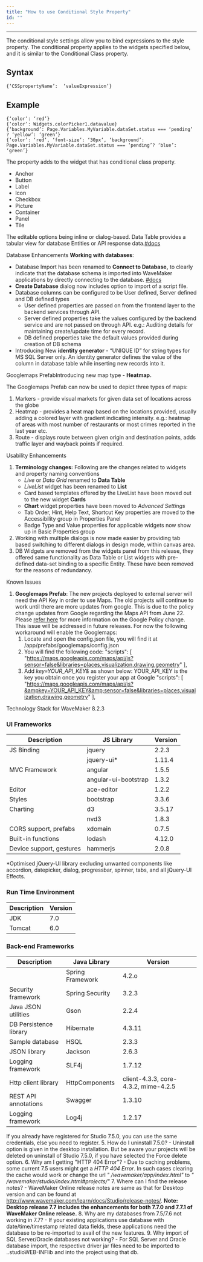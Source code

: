 ```yaml
---
title: "How to use Conditional Style Property"
id: ""
---
```

---
The conditional style settings allow you to bind expressions to the style property. The conditional property applies to the widgets specified below, and it is similar to the Conditional Class property.

## Syntax

```
{‘CSSpropertyName’:  ‘valueExpression’}
```
## Example

```
{‘color’: ‘red’}
{‘color’: Widgets.colorPicker1.datavalue}
{‘background’: Page.Variables.MyVariable.dataSet.status === ‘pending’ ? ‘yellow’: ‘green’}
{‘color’: ‘red’, ‘font-size’: ‘30px’, ‘background’: Page.Variables.MyVariable.dataSet.status === ‘pending’? ‘blue’: ‘green’}
```

The property adds to the widget that has conditional class property.

- Anchor
- Button
- Label
- Icon
- Checkbox
- Picture
- Container
- Panel
- Tile

The editable options being inline or dialog-based. Data Table provides a tabular view for database Entities or API response data.[#docs](/learn/app-development/services/database-services/database-services)

Database Enhancements **Working with databases**:

- Database Import has been renamed to **Connect to Database,** to clearly indicate that the database schema is imported into WaveMaker applications by directly connecting to the database. [#docs](/learn/app-development/services/database-services/working-with-databases)
- **Create Database** dialog now includes option to import of a script file.
- Database columns can be configured to be User defined, Server defined and DB defined types
    - User defined properties are passed on from the frontend layer to the backend services through API.
    - Server defined properties take the values configured by the backend service and are not passed on through API. e.g.: Auditing details for maintaining create/update time for every record.
    - DB defined properties take the default values provided during creation of DB schema
- Introducing New **identity generator** - “UNIQUE ID” for string types for MS SQL Server only. An identity generator defines the value of the column in database table while inserting new records into it.

Googlemaps PrefabIntroducing new map type - **Heatmap.**

The Googlemaps Prefab can now be used to depict three types of maps:

1. Markers - provide visual markets for given data set of locations across the globe
2. Heatmap - provides a heat map based on the locations provided, usually adding a colored layer with gradient indicating intensity. e.g.: heatmap of areas with most number of restaurants or most crimes reported in the last year etc.
3. Route - displays route between given origin and destination points, adds traffic layer and wayback points if required.

Usability Enhancements

1. **Terminology changes:** Following are the changes related to widgets and property naming conventions
    - _Live_ or _Data Grid_ renamed to **Data Table**
    - _LiveList_ widget has been renamed to **List**
    - Card based templates offered by the LiveList have been moved out to the new widget **Cards**
    - **Chart** widget properties have been moved to _Advanced Settings_
    - Tab Order, Hint, Help Text, Shortcut Key properties are moved to the Accessibility group in Properties Panel
    - Badge Type and Value properties for applicable widgets now show up in Basic Properties group
2. Working with multiple dialogs is now made easier by providing tab based switching to different dialogs in design mode, within canvas area.
3. DB Widgets are removed from the widgets panel from this release, they offered same functionality as Data Table or List widgets with pre-defined data-set binding to a specific Entity. These have been removed for the reasons of redundancy.

Known Issues

1. **Googlemaps Prefab**: The new projects deployed to external server will need the API Key in order to use Maps. The old projects will continue to work until there are more updates from google. This is due to the policy change updates from Google regarding the Maps API from June 22. Please [refer here](http://googlegeodevelopers.blogspot.in/2016/06/building-for-scale-updates-to-google.html) for more information on the Google Policy change. This issue will be addressed in future releases. For now the following workaround will enable the Googlemaps:
    1. Locate and open the config.json file, you will find it at /app/prefabs/googlemaps/config.json
    2. You will find the following code: "scripts": [ "https://maps.googleapis.com/maps/api/js?sensor=false&libraries=places,visualization,drawing,geometry" ],
    3. Add _key=YOUR_API_KEY&_ as shown below: YOUR_API_KEY is the key you obtain once you register your app at Google "scripts": [ "https://maps.googleapis.com/maps/api/js?&ampkey=YOUR_API_KEY&amp;sensor=false&libraries=places,visualization,drawing,geometry" ],

Technology Stack for WaveMaker 8.2.3

### UI Frameworks

| Description | JS Library | Version |
| --- | --- | --- |
| JS Binding | jquery | 2.2.3 |
|  | jquery-ui* | 1.11.4 |
| MVC Framework | angular | 1.5.5 |
|  | angular-ui-bootstrap | 1.3.2 |
| Editor | ace-editor | 1.2.2 |
| Styles | bootstrap | 3.3.6 |
| Charting | d3 | 3.5.17 |
|  | nvd3 | 1.8.3 |
| CORS support, prefabs | xdomain | 0.7.5 |
| Built-in functions | lodash | 4.12.0 |
| Device support, gestures | hammerjs | 2.0.8 |

*Optimised jQuery-UI library excluding unwanted components like accordion, datepicker, dialog, progressbar, spinner, tabs, and all jQuery-UI Effects.

### Run Time Environment

| Description | Version |
| --- | --- |
| JDK | 7.0 |
| Tomcat | 6.0 |

### Back-end Frameworks

| Description | Java Library | Version |
| --- | --- | --- |
|  | Spring Framework | 4.2.o |
| Security framework | Spring Security | 3.2.3 |
| Java JSON utilities | Gson | 2.2.4 |
| DB Persistence library | Hibernate | 4.3.11 |
| Sample database | HSQL | 2.3.3 |
| JSON library | Jackson | 2.6.3 |
| Logging framework | SLF4j | 1.7.12 |
| Http client library | HttpComponents | client-4.3.3, core-4.3.2, mime-4.2.5 |
| REST API annotations | Swagger | 1.3.10 |
| Logging framework | Log4j | 1.2.17 |
 If you already have registered for Studio 7.5.0, you can use the same credentials, else you need to register.
5. How do I uninstall 7.5.0?
    - Uninstall option is given in the desktop installation. But be aware your projects will be deleted on uninstall of Studio 7.5.0, if you have selected the Force delete option.
6. Why am I getting "HTTP 404 Error"?
    - Due to caching problems, some current 7.5 users might get a _HTTP 404 Error_. In such cases clearing the cache would work or change the url _" /wavemaker/app/index.html"_ to _" /wavemaker/studio/index.html#projects/"_
7. Where can I find the release notes?
    - WaveMaker Online release notes are same as that for Desktop version and can be found at http://www.wavemaker.com/learn/docs/Studio/release-notes/. **Note: Desktop release 7.7 includes the enhancements for both 7.7.0 and 7.7.1 of WaveMaker Online release.**
8. Why are my databases from 7.5/7.6 not working in 7.7?
    - If your existing applications use database with date/time/timestamp related data fields, these applications need the database to be re-imported to avail of the new features.
9. Why import of SQL Server/Oracle databases not working?
    - For SQL Server and Oracle database import, the respective driver jar files need to be imported to ..studioWEB-INFlib and into the project using that db.
